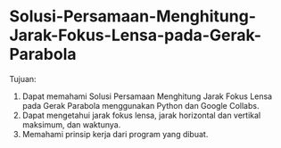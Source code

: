 # Solusi-Persamaan-Menghitung-Jarak-Fokus-Lensa-pada-Gerak-Parabola
Tujuan:
1.	Dapat memahami Solusi Persamaan Menghitung Jarak Fokus Lensa pada Gerak Parabola menggunakan Python dan Google Collabs.
2.	Dapat mengetahui jarak fokus lensa, jarak horizontal dan vertikal maksimum, dan waktunya.
3.	Memahami prinsip kerja dari program yang dibuat. 
